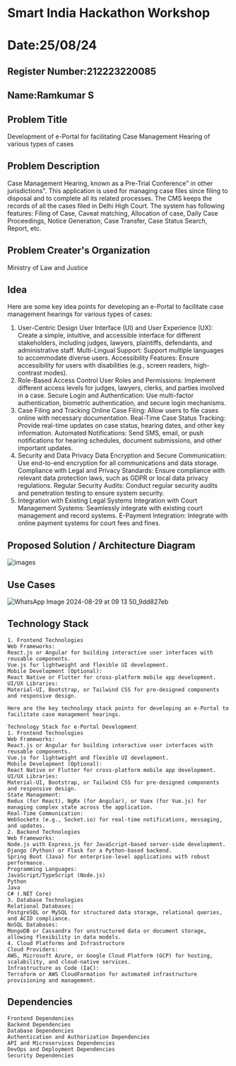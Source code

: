 # Smart India Hackathon Workshop
# Date:25/08/24
## Register Number:212223220085
## Name:Ramkumar S
## Problem Title
Development of e-Portal for facilitating Case Management Hearing of various types of cases
## Problem Description
Case Management Hearing, known as a Pre-Trial Conference" in other jurisdictions". This application is used for managing case files since filing to disposal and to complete all its related processes. The CMS keeps the records of all the cases filed in Delhi High Court. The system has following features: Filing of Case, Caveat matching, Allocation of case, Daily Case Proceedings, Notice Generation, Case Transfer, Case Status Search, Report, etc.
## Problem Creater's Organization
Ministry of Law and Justice

## Idea

Here are some key idea points for developing an e-Portal to facilitate case management hearings for various types of cases:

1. User-Centric Design
User Interface (UI) and User Experience (UX): Create a simple, intuitive, and accessible interface for different stakeholders, including judges, lawyers, plaintiffs, defendants, and administrative staff.
Multi-Lingual Support: Support multiple languages to accommodate diverse users.
Accessibility Features: Ensure accessibility for users with disabilities (e.g., screen readers, high-contrast modes).
2. Role-Based Access Control
User Roles and Permissions: Implement different access levels for judges, lawyers, clerks, and parties involved in a case.
Secure Login and Authentication: Use multi-factor authentication, biometric authentication, and secure login mechanisms.
3. Case Filing and Tracking
Online Case Filing: Allow users to file cases online with necessary documentation.
Real-Time Case Status Tracking: Provide real-time updates on case status, hearing dates, and other key information.
Automated Notifications: Send SMS, email, or push notifications for hearing schedules, document submissions, and other important updates.
4. Security and Data Privacy
Data Encryption and Secure Communication: Use end-to-end encryption for all communications and data storage.
Compliance with Legal and Privacy Standards: Ensure compliance with relevant data protection laws, such as GDPR or local data privacy regulations.
Regular Security Audits: Conduct regular security audits and penetration testing to ensure system security.
5. Integration with Existing Legal Systems
Integration with Court Management Systems: Seamlessly integrate with existing court management and record systems.
E-Payment Integration: Integrate with online payment systems for court fees and fines.

## Proposed Solution / Architecture Diagram

![images](https://github.com/user-attachments/assets/8db3becd-31a2-43ff-b4dc-26a9ae11ee44)



## Use Cases
![WhatsApp Image 2024-08-29 at 09 13 50_9dd827eb](https://github.com/user-attachments/assets/47977f82-4f9c-4b8a-aaf2-507c2b81552f)



## Technology Stack
```
1. Frontend Technologies
Web Frameworks:
React.js or Angular for building interactive user interfaces with reusable components.
Vue.js for lightweight and flexible UI development.
Mobile Development (Optional):
React Native or Flutter for cross-platform mobile app development.
UI/UX Libraries:
Material-UI, Bootstrap, or Tailwind CSS for pre-designed components and responsive design.

Here are the key technology stack points for developing an e-Portal to facilitate case management hearings. 

Technology Stack for e-Portal Development
1. Frontend Technologies
Web Frameworks:
React.js or Angular for building interactive user interfaces with reusable components.
Vue.js for lightweight and flexible UI development.
Mobile Development (Optional):
React Native or Flutter for cross-platform mobile app development.
UI/UX Libraries:
Material-UI, Bootstrap, or Tailwind CSS for pre-designed components and responsive design.
State Management:
Redux (for React), NgRx (for Angular), or Vuex (for Vue.js) for managing complex state across the application.
Real-Time Communication:
WebSockets (e.g., Socket.io) for real-time notifications, messaging, and updates.
2. Backend Technologies
Web Frameworks:
Node.js with Express.js for JavaScript-based server-side development.
Django (Python) or Flask for a Python-based backend.
Spring Boot (Java) for enterprise-level applications with robust performance.
Programming Languages:
JavaScript/TypeScript (Node.js)
Python
Java
C# (.NET Core)
3. Database Technologies
Relational Databases:
PostgreSQL or MySQL for structured data storage, relational queries, and ACID compliance.
NoSQL Databases:
MongoDB or Cassandra for unstructured data or document storage, allowing flexibility in data models.
4. Cloud Platforms and Infrastructure
Cloud Providers:
AWS, Microsoft Azure, or Google Cloud Platform (GCP) for hosting, scalability, and cloud-native services.
Infrastructure as Code (IaC):
Terraform or AWS CloudFormation for automated infrastructure provisioning and management.
```

## Dependencies
```
Frontend Dependencies
Backend Dependencies
Database Dependencies
Authentication and Authorization Dependencies
API and Microservices Dependencies
DevOps and Deployment Dependencies
Security Dependencies
```




